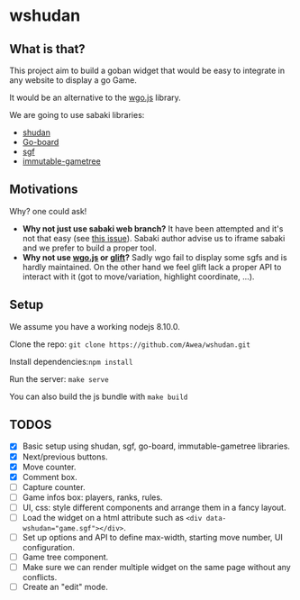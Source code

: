 # wshudan

## What is that?
This project aim to build a goban widget that would be easy to integrate in any website to display a go Game.

It would be an alternative to the [wgo.js](http://wgo.waltheri.net/) library.

We are going to use sabaki libraries:

- [shudan](https://github.com/SabakiHQ/Shudan)
- [Go-board](https://github.com/SabakiHQ/go-board)
- [sgf](https://github.com/SabakiHQ/sgf)
- [immutable-gametree](https://github.com/SabakiHQ/immutable-gametree)

## Motivations
Why? one could ask!

- **Why not just use sabaki web branch?** It have been attempted and it's not that easy (see [this issue](https://github.com/SabakiHQ/Sabaki/issues/394)). Sabaki author advise us to iframe sabaki and we prefer to build a proper tool.
- **Why not use [wgo.js](http://wgo.waltheri.net/) or [glift](https://github.com/Kashomon/glift)?** Sadly wgo fail to display some sgfs and is hardly maintained. On the other hand we feel glift lack a proper API to interact with it (got to move/variation, highlight coordinate, ...).

## Setup
We assume you have a working nodejs 8.10.0.

Clone the repo: `git clone https://github.com/Awea/wshudan.git`

Install dependencies:`npm install`

Run the server: `make serve`

You can also build the js bundle with `make build`

## TODOS

- [x] Basic setup using shudan, sgf, go-board, immutable-gametree libraries.
- [x] Next/previous buttons.
- [x] Move counter.
- [x] Comment box.
- [ ] Capture counter.
- [ ] Game infos box: players, ranks, rules.
- [ ] UI, css: style different components and arrange them in a fancy layout.
- [ ] Load the widget on a html attribute such as `<div data-wshudan="game.sgf"></div>`.
- [ ] Set up options and API to define max-width, starting move number, UI configuration.
- [ ] Game tree component.
- [ ] Make sure we can render multiple widget on the same page without any conflicts.
- [ ] Create an "edit" mode.
